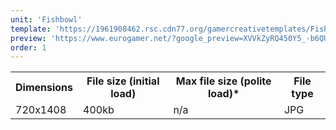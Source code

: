 ```yaml
---
unit: 'Fishbowl'
template: 'https://1961908462.rsc.cdn77.org/gamercreativetemplates/Fishbowl_GamerNetwork_Template_2019.psd'
preview: 'https://www.eurogamer.net/?google_preview=XVVkZyRQ450Y5_-b6QUw55vR8AWIAYCAgKDHhvGd7gE&iu=43340684&gdfp_req=1&lineItemId=5096188238&creativeId=138274603019'
order: 1
---
```


<table>
  <tr>
    <th>Dimensions</th>
    <th>File size (initial load)</th>
    <th>Max file size (polite load)*</th>
    <th>File type</th>
  </tr>
  <tr>
    <td>720x1408</td> 
    <td>400kb</td>
    <td>n/a</td>
    <td>JPG</td>
  </tr>
</table>
